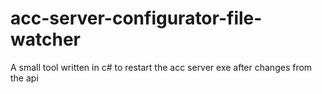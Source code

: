 # acc-server-configurator-file-watcher

A small tool written in c# to restart the acc server exe after changes from the api
